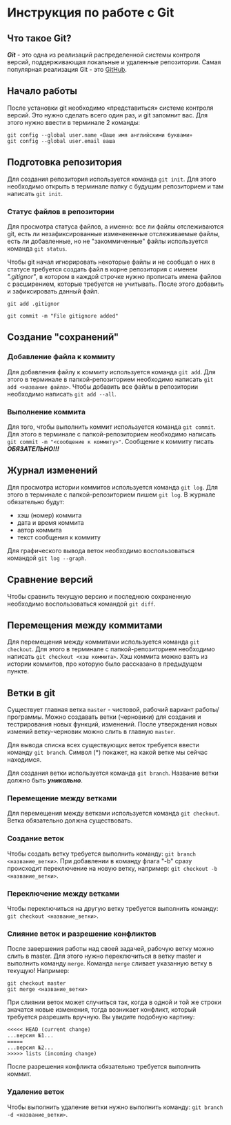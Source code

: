 # Инструкция по работе с Git

## Что такое Git?

***Git*** - это одна из реализаций распределенной системы контроля версий, поддерживающая локальные и удаленные репозитории. Самая популярная реализация Git - это [GitHub](https://www.github.com).

## Начало работы

После установки git необходимо «представиться» системе контроля версий. Это нужно сделать всего один раз, и git запомнит вас. Для этого нужно ввести в терминале 2 команды:

```
git config --global user.name «Ваше имя английскими буквами»
git config --global user.email ваша
```

## Подготовка репозитория

Для создания репозитория используется команда `git init`. Для этого необходимо открыть в терминале папку с будущим репозиторием и там написать `git init`.

### Статус файлов в репозитории

Для просмотра статуса файлов, а именно: все ли файлы отслеживаются git, есть ли незафиксированные изменененные отслеживаемые файлы, есть ли добавленные, но не "закоммиченные" файлы используется команда `git status`.

Чтобы git начал игнорировать некоторые файлы и не сообщал о них в статусе требуется создать файл в корне репозитория с именем *".gitignor"*, в котором в каждой строчке нужно прописать имена файлов с расширением, которые требуется не учитывать. После этого добавить и зафиксировать данный файл.

```
git add .gitignor

git commit -m "File gitignore added"
```

## Создание "сохранений"

### Добавление файла к коммиту

Для добавления файлу к коммиту используется команда `git add`. Для этого в терминале в папкой-репозиторием необходимо написать `git add <название файла>`. Чтобы добавить все файлы в репозитории необходимо написать `git add --all`.

### Выполнение коммита

Для того, чтобы выполнить коммит используется команда `git commit`. Для этого в терминале с папкой-репозиторием необходимо написать `git commit -m "<сообщение к коммиту>"`. Сообщение к коммиту писать ***ОБЯЗАТЕЛЬНО!!!***

## Журнал изменений

Для просмотра истории коммитов используется команда `git log`. Для этого в терминале с папкой-репозиторием пишем `git log`. В журнале обязательно будут:
* хэш (номер) коммита
* дата и время коммита
* автор коммита
* текст сообщения к коммиту

Для графического вывода веток необходимо воспользоваться командой `git log --graph`.

## Сравнение версий

Чтобы сравнить текущую версию и последнюю сохраненную необходимо воспользоваться командой `git diff`.

## Перемещения между коммитами

Для перемещения между коммитами используется команда `git checkout`. Для этого в терминале с папкой-репозиторием необходимо написать `git checkout <хэш коммита>`. Хэш коммита можно взять из истории коммитов, про которую было рассказано в предыдущем пункте.

## Ветки в git

Существует главная ветка `master` - чистовой, рабочий вариант работы/программы. Можно создавать ветки (черновики) для создания и тестрирования новых функций, изменений. После утверждения новых измений ветку-черновик можно слить в главную `master`.

Для вывода списка всех существующих веток требуется ввести команду `git branch`. Символ (*) покажет, на какой ветке мы сейчас находимся.

Для создания ветки используется команда `git branch`. Название ветки должно быть ***уникально***.

### Перемещение между ветками

Для перемещения между ветками используется команда `git checkout`. Ветка обязательно должна существовать.

### Создание веток

Чтобы создать ветку требуется выполнить команду: `git branch <название_ветки>`. При добавлении в команду флага "-b" сразу происходит переключение на новую ветку, например: `git checkout -b <название_ветки>`.

### Переключение между ветками

Чтобы переключиться на другую ветку требуется выполнить команду: `git checkout <название_ветки>`.

### Слияние веток и разрешение конфликтов

После завершения работы над своей задачей, рабочую ветку можно слить в master. Для этого нужно переключиться в ветку master и выполнить команду `merge`. Команда `merge` сливает указанную ветку в текущую! Например:

```
git checkout master
git merge <название_ветки>
```

При слиянии веток может случиться так, когда в одной и той же строки значатся новые изменения, тогда возникает конфликт, который требуется разрешить вручную. Вы увидите подобную картину:

```
<<<<< HEAD (current change)
...версия №1...
=====
...версия №2...
>>>>> lists (incoming change)
```

После разрешения конфликта обязательно требуется выполнить коммит.

### Удаление веток

Чтобы выполнить удаление ветки нужно выполнить команду: `git branch -d <название_ветки>`.
